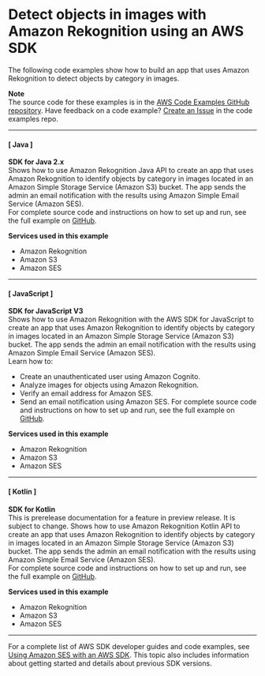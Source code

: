 # Detect objects in images with Amazon Rekognition using an AWS SDK<a name="example_cross_RekognitionPhotoAnalyzer_section"></a>

The following code examples show how to build an app that uses Amazon Rekognition to detect objects by category in images\.

**Note**  
The source code for these examples is in the [AWS Code Examples GitHub repository](https://github.com/awsdocs/aws-doc-sdk-examples)\. Have feedback on a code example? [Create an Issue](https://github.com/awsdocs/aws-doc-sdk-examples/issues/new/choose) in the code examples repo\. 

------
#### [ Java ]

**SDK for Java 2\.x**  
 Shows how to use Amazon Rekognition Java API to create an app that uses Amazon Rekognition to identify objects by category in images located in an Amazon Simple Storage Service \(Amazon S3\) bucket\. The app sends the admin an email notification with the results using Amazon Simple Email Service \(Amazon SES\)\.   
 For complete source code and instructions on how to set up and run, see the full example on [GitHub](https://github.com/awsdocs/aws-doc-sdk-examples/tree/main/javav2/usecases/creating_photo_analyzer_app)\.   

**Services used in this example**
+ Amazon Rekognition
+ Amazon S3
+ Amazon SES

------
#### [ JavaScript ]

**SDK for JavaScript V3**  
 Shows how to use Amazon Rekognition with the AWS SDK for JavaScript to create an app that uses Amazon Rekognition to identify objects by category in images located in an Amazon Simple Storage Service \(Amazon S3\) bucket\. The app sends the admin an email notification with the results using Amazon Simple Email Service \(Amazon SES\)\.   
Learn how to:  
+ Create an unauthenticated user using Amazon Cognito\.
+ Analyze images for objects using Amazon Rekognition\.
+ Verify an email address for Amazon SES\.
+ Send an email notification using Amazon SES\.
 For complete source code and instructions on how to set up and run, see the full example on [GitHub](https://github.com/awsdocs/aws-doc-sdk-examples/tree/main/javascriptv3/example_code/cross-services/photo_analyzer)\.   

**Services used in this example**
+ Amazon Rekognition
+ Amazon S3
+ Amazon SES

------
#### [ Kotlin ]

**SDK for Kotlin**  
This is prerelease documentation for a feature in preview release\. It is subject to change\.
 Shows how to use Amazon Rekognition Kotlin API to create an app that uses Amazon Rekognition to identify objects by category in images located in an Amazon Simple Storage Service \(Amazon S3\) bucket\. The app sends the admin an email notification with the results using Amazon Simple Email Service \(Amazon SES\)\.   
 For complete source code and instructions on how to set up and run, see the full example on [GitHub](https://github.com/awsdocs/aws-doc-sdk-examples/tree/main/kotlin/usecases/creating_photo_analyzer_app)\.   

**Services used in this example**
+ Amazon Rekognition
+ Amazon S3
+ Amazon SES

------

For a complete list of AWS SDK developer guides and code examples, see [Using Amazon SES with an AWS SDK](sdk-general-information-section.md)\. This topic also includes information about getting started and details about previous SDK versions\.